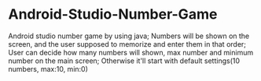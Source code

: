 # Android-Studio-Number-Game
Android studio number game by using java;
Numbers will be shown on the screen, and the user supposed to memorize and enter them in that order;
User can decide how many numbers will shown, max number and minimum number on the main screen;
Otherwise it'll start with default settings(10 numbers, max:10, min:0)
